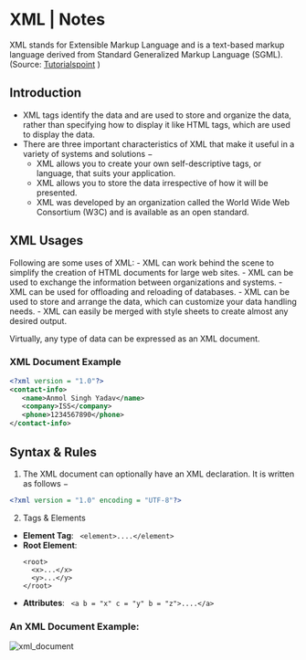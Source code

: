 # XML | Notes
XML stands for Extensible Markup Language and is a text-based markup language derived from Standard Generalized Markup Language (SGML).
(Source: <a href="https://www.tutorialspoint.com/xml/xml_overview.htm">Tutorialspoint</a> )

## Introduction 

- XML tags identify the data and are used to store and organize the data, rather than specifying how to display it like HTML tags, which are used to display the data.
- There are three important characteristics of XML that make it useful in a variety of systems and solutions −
    - XML allows you to create your own self-descriptive tags, or language, that suits your application.
    - XML allows you to store the data irrespective of how it will be presented.
    - XML was developed by an organization called the World Wide Web Consortium (W3C) and is available as an open standard.



## XML Usages
Following are some uses of XML:
    - XML can work behind the scene to simplify the creation of HTML documents for large web sites.
    - XML can be used to exchange the information between organizations and systems.
    - XML can be used for offloading and reloading of databases.
    - XML can be used to store and arrange the data, which can customize your data handling needs.
    - XML can easily be merged with style sheets to create almost any desired output.

Virtually, any type of data can be expressed as an XML document.

### XML Document Example

```xml
<?xml version = "1.0"?>
<contact-info>
   <name>Anmol Singh Yadav</name>
   <company>ISS</company>
   <phone>1234567890</phone>
</contact-info>
```

## Syntax & Rules
1. The XML document can optionally have an XML declaration. It is written as follows −
```xml
<?xml version = "1.0" encoding = "UTF-8"?>
```
2. Tags & Elements
 - <b>Element Tag</b>: ``` <element>....</element>```
 - <b>Root Element</b>: 
     ```
     <root>
       <x>...</x>
       <y>...</y>
    </root>
    ```
 - <b>Attributes</b>: ``` <a b = "x" c = "y" b = "z">....</a>```
 
### An XML Document Example:

![xml_document](https://user-images.githubusercontent.com/53969258/206995016-7e5dd5e0-a684-4496-af00-8f44a073db60.jpg)



